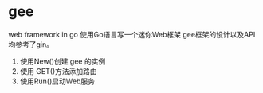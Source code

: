 # gee
web framework in go
使用Go语言写一个迷你Web框架
gee框架的设计以及API均参考了gin。
1. 使用New()创建 gee 的实例
2. 使用 GET()方法添加路由
3. 使用Run()启动Web服务

